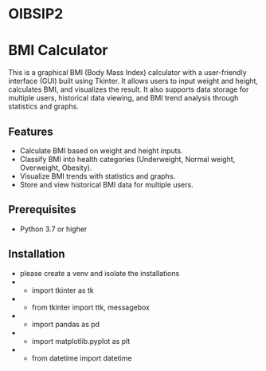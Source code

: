 # OIBSIP2

# BMI Calculator

This is a graphical BMI (Body Mass Index) calculator with a user-friendly interface (GUI) built using Tkinter. It allows users to input weight and height, calculates BMI, and visualizes the result. It also supports data storage for multiple users, historical data viewing, and BMI trend analysis through statistics and graphs.

## Features

- Calculate BMI based on weight and height inputs.
- Classify BMI into health categories (Underweight, Normal weight, Overweight, Obesity).
- Visualize BMI trends with statistics and graphs.
- Store and view historical BMI data for multiple users.

## Prerequisites

- Python 3.7 or higher

## Installation
- please create a venv and isolate the installations
 - - import tkinter as tk
 - - from tkinter import ttk, messagebox
 - - import pandas as pd
 - - import matplotlib.pyplot as plt
 - - from datetime import datetime
  
